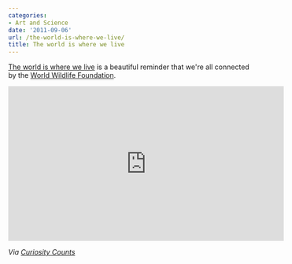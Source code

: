 ```yaml
---
categories:
- Art and Science
date: '2011-09-06'
url: /the-world-is-where-we-live/
title: The world is where we live
---
```


<a href="http://vimeo.com/26068168">The world is where we live</a> is a beautiful reminder that we're all connected by the <a href="http://myworld.panda.org/">World Wildlife Foundation</a>.

<div class="fluid-vids"><iframe class="alignc" src="https://player.vimeo.com/video/26068168" width="560" height="315" frameborder="0"></iframe></div>

<em>Via <a href="http://curiositycounts.com/post/8107928412/the-world-is-where-we-live-absolutely-beautiful">Curiosity Counts</a></em>
